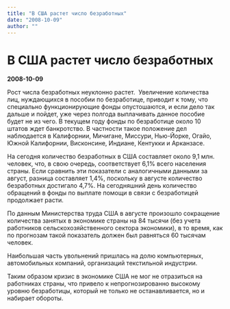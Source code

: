 ```yaml
---
title: "В США растет число безработных"
date: "2008-10-09"
author: ""
---
```


# В США растет число безработных

**2008-10-09** 

Рост числа безработных неуклонно растет.  Увеличение количества лиц, нуждающихся в пособии по безработице, приводит к тому, что специально функционирующие фонды опустошаются, и если дело так дальше и пойдет, уже через полгода выплачивать данное пособие будет не из чего. В текущем году фонды по безработице около 10 штатов ждет банкротство. В частности такое положение дел наблюдается в Калифорнии, Мичигане, Миссури, Нью-Йорке, Огайо, Южной Калифорнии, Висконсине, Индиане, Кентукки и Арканзасе.

На сегодня количество безработных в США составляет около 9,1 млн. человек, что, в свою очередь, соответствует 6,1% всего населения страны. Если сравнить эти показатели с аналогичными данными за август, разница составляет 1,4%, поскольку в августе количество безработных достигало 4,7%. На сегодняшний день количество обращений в фонды по выплате помощи в связи с безработицей продолжает расти.

По данным Министерства труда США в августе произошло сокращение количества занятых в экономике страны на 84 тысячи (без учета работников сельскохозяйственного сектора экономики), в то время, как по прогнозам такой показатель должен был равняться 60 тысячам человек.

Наибольшая часть увольнений пришлась на долю компьютерных, автомобильных компаний, организаций текстильной индустрии.

Таким образом кризис в экономике США не мог не отразиться на работниках страны, что привело к непрогнозированно высокому уровню безработицы, который не только не останавливается, но и набирает обороты.